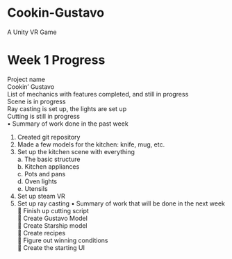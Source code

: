 # Cookin-Gustavo
A Unity VR Game
# Week 1 Progress
Project name <br />
Cookin’ Gustavo <br />
List of mechanics with features completed, and still in progress <br />
Scene is in progress <br />
Ray casting is set up, the lights are set up <br />
Cutting is still in progress <br />
•	Summary of work done in the past week<br />
1.	Created git repository<br />
2.	Made a few models for the kitchen: knife, mug, etc.<br />
3.	Set up the kitchen scene with everything<br />
a.	The basic structure<br />
b.	Kitchen appliances<br />
c.	Pots and pans<br />
d.	Oven lights<br />
e.	Utensils<br />
4.	Set up steam VR<br />
5.	Set up ray casting
•	Summary of work that will be done in the next week<br />
	Finish up cutting script<br />
	Create Gustavo Model<br />
	Create Starship model  
	Create recipes  
	Figure out winning conditions  
	Create the starting UI  

